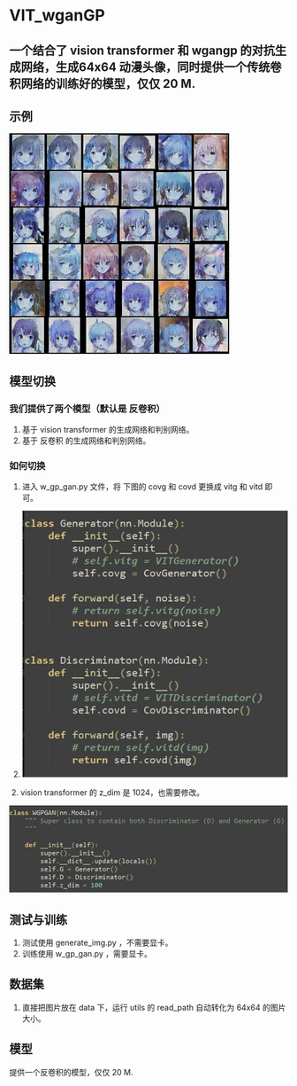 # VIT_wganGP


## 一个结合了 vision transformer 和 wgangp 的对抗生成网络，生成64x64 动漫头像，同时提供一个传统卷积网络的训练好的模型，仅仅 20 M.





## 示例

![recons_7](https://github.com/Eric-is-good/VIT_wganGP/blob/main/out/recons_7.png)







## 模型切换



### 我们提供了两个模型（默认是  反卷积）

1. 基于 vision transformer 的生成网络和判别网络。
2. 基于  反卷积  的生成网络和判别网络。



### 如何切换

1. 进入 w_gp_gan.py 文件，将 下图的 covg 和 covd 更换成 vitg 和 vitd 即可。



1. ![](https://github.com/Eric-is-good/VIT_wganGP/blob/main/readmepic/1.jpg)

  

​     2.  vision transformer 的 z_dim 是 1024，也需要修改。

![2](https://github.com/Eric-is-good/VIT_wganGP/blob/main/readmepic/2.jpg)





## 测试与训练

1. 测试使用  generate_img.py ，不需要显卡。
2. 训练使用  w_gp_gan.py ，需要显卡。



## 数据集

1. 直接把图片放在 data 下，运行 utils 的 read_path 自动转化为 64x64 的图片大小。



## 模型

提供一个反卷积的模型，仅仅 20 M.
